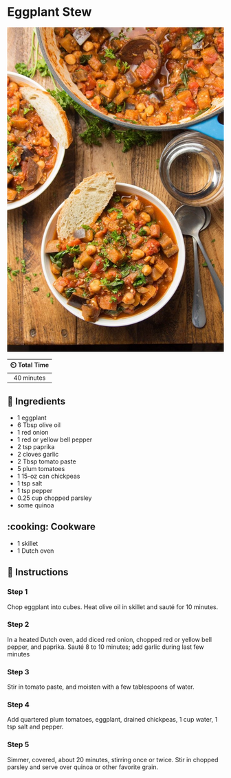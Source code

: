 # Eggplant Stew

![Eggplant Stew](../assets/images/eggplant-stew.jpg)

| :timer_clock: Total Time |
|:-----------------------: |
| 40 minutes |

## :salt: Ingredients

- 1 eggplant
- 6 Tbsp olive oil
- 1 red onion
- 1 red or yellow bell pepper
- 2 tsp paprika
- 2 cloves garlic
- 2 Tbsp tomato paste
- 5 plum tomatoes
- 1 15-oz can chickpeas
- 1 tsp salt
- 1 tsp pepper
- 0.25 cup chopped parsley
- some quinoa

## :cooking: Cookware

- 1 skillet
- 1 Dutch oven

## :pencil: Instructions

### Step 1

Chop eggplant into cubes. Heat olive oil in skillet and sauté for 10 minutes.

### Step 2

In a heated Dutch oven, add diced red onion, chopped red or yellow bell pepper, and paprika. Sauté 8 to 10 minutes; add
garlic during last few minutes

### Step 3

Stir in tomato paste, and moisten with a few tablespoons of water.

### Step 4

Add quartered plum tomatoes, eggplant, drained chickpeas, 1 cup water, 1 tsp salt and pepper.

### Step 5

Simmer, covered, about 20 minutes, stirring once or twice. Stir in chopped parsley and serve over quinoa or other
favorite grain.
